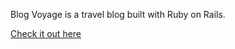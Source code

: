 Blog Voyage is a travel blog built with Ruby on Rails.

[Check it out here]((https://thawing-crag-97330.herokuapp.com/articles))

